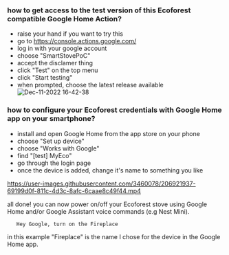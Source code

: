 ### how to get access to the test version of this Ecoforest compatible Google Home Action?
- raise your hand if you want to try this
- go to https://console.actions.google.com/
- log in with your google account
- choose "SmartStovePoC"
- accept the disclamer thing
- click "Test" on the top menu
- click "Start testing"
- when prompted, choose the latest release available
![Dec-11-2022 16-42-38](https://user-images.githubusercontent.com/3460078/206916732-f0176c9d-1cc8-45bf-b77b-adef87b6bd41.gif)

### how to configure your Ecoforest credentials with Google Home app on your smartphone?
- install and open Google Home from the app store on your phone
- choose "Set up device"
- choose "Works with Google"
- find "[test] MyEco"
- go through the login page
- once the device is added, change it's name to something you like

https://user-images.githubusercontent.com/3460078/206921937-69199d0f-811c-4d3c-8afc-6caae8c49f44.mp4


all done!
you can now power on/off your Ecoforest stove using Google Home and/or Google Assistant voice commands (e.g Nest Mini).

```
   Hey Google, turn on the Fireplace
```
in this example "Fireplace" is the name I chose for the device in the Google Home app.
